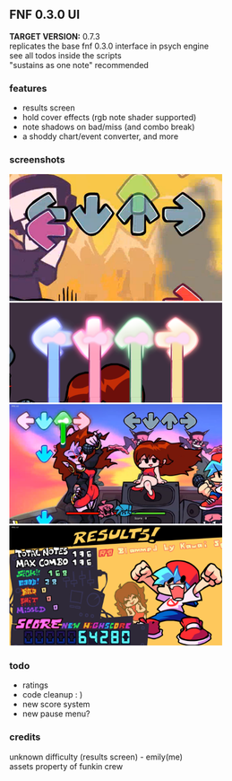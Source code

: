 ## FNF 0.3.0 UI
**TARGET VERSION:** 0.7.3<br>
replicates the base fnf 0.3.0 interface in psych engine<br>
see all todos inside the scripts<br>
"sustains as one note" recommended<br>

### features
- results screen
- hold cover effects (rgb note shader supported)
- note shadows on bad/miss (and combo break)
- a shoddy chart/event converter,
and more

### screenshots
<div class='row'>
  <div class='column'>
    <img src='screens/bad_notes.png' alt='bad note shadows' width='380'/>
    <img src='screens/hold_covers.png' alt='custom hold cover colors' width='380'/>
  </div>
  <div class='column'>
    <img src='screens/ui_full.png' alt='full ui' width='380'/>
    <img src='screens/results_screen.png' alt='results screen' width='380'/>
  </div>
</div>

### todo
- ratings
- code cleanup : )
- new score system
- new pause menu?

### credits
unknown difficulty (results screen) - emily(me)<br>
assets property of funkin crew
